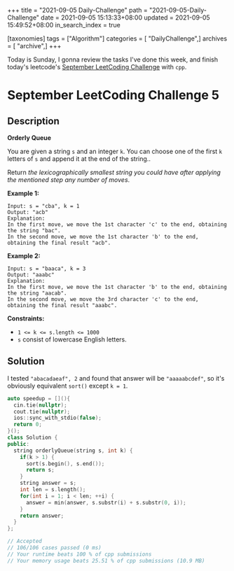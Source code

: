 +++
title = "2021-09-05 Daily-Challenge"
path = "2021-09-05-Daily-Challenge"
date = 2021-09-05 15:13:33+08:00
updated = 2021-09-05 15:49:52+08:00
in_search_index = true

[taxonomies]
tags = ["Algorithm"]
categories = [ "DailyChallenge",]
archives = [ "archive",]
+++

Today is Sunday, I gonna review the tasks I've done this week, and finish today's leetcode's [September LeetCoding Challenge](https://leetcode.com/explore/challenge/card/september-leetcoding-challenge-2021/636/week-1-september-1st-september-7th/3963/) with `cpp`.

<!-- more -->

# September LeetCoding Challenge 5

## Description

**Orderly Queue**

You are given a string `s` and an integer `k`. You can choose one of the first `k` letters of `s` and append it at the end of the string..

Return *the lexicographically smallest string you could have after applying the mentioned step any number of moves*.

 

**Example 1:**

```
Input: s = "cba", k = 1
Output: "acb"
Explanation: 
In the first move, we move the 1st character 'c' to the end, obtaining the string "bac".
In the second move, we move the 1st character 'b' to the end, obtaining the final result "acb".
```

**Example 2:**

```
Input: s = "baaca", k = 3
Output: "aaabc"
Explanation: 
In the first move, we move the 1st character 'b' to the end, obtaining the string "aacab".
In the second move, we move the 3rd character 'c' to the end, obtaining the final result "aaabc".
```

 

**Constraints:**

- `1 <= k <= s.length <= 1000`
- `s` consist of lowercase English letters.

## Solution

I tested `"abacadaeaf", 2` and found that answer will be `"aaaaabcdef"`, so it's obviously equivalent `sort()` except `k = 1`.

``` cpp
auto speedup = [](){
  cin.tie(nullptr);
  cout.tie(nullptr);
  ios::sync_with_stdio(false);
  return 0;
}();
class Solution {
public:
  string orderlyQueue(string s, int k) {
    if(k > 1) {
      sort(s.begin(), s.end());
      return s;
    }
    string answer = s;
    int len = s.length();
    for(int i = 1; i < len; ++i) {
      answer = min(answer, s.substr(i) + s.substr(0, i));
    }
    return answer;
  }
};

// Accepted
// 106/106 cases passed (0 ms)
// Your runtime beats 100 % of cpp submissions
// Your memory usage beats 25.51 % of cpp submissions (10.9 MB)
```